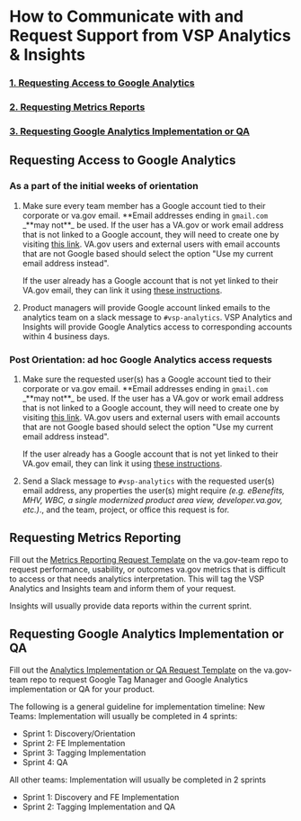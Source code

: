 # How to Communicate with and Request Support from VSP Analytics & Insights

### [1. Requesting Access to Google Analytics](analytics-communication-guide.md#requesting-access-to-google-analytics)

### [2. Requesting Metrics Reports](analytics-communication-guide.md#requesting-metrics-reporting)

### [3. Requesting Google Analytics Implementation or QA](analytics-communication-guide.md#requesting-google-analytics-implementation-or-qa)

## Requesting Access to Google Analytics

### As a part of the initial weeks of orientation

1. Make sure every team member has a Google account tied to their corporate or va.gov email. **Email addresses ending in `gmail.com` \_**may not\*\*\_ be used. If the user has a VA.gov or work email address that is not linked to a Google account, they will need to create one by visiting [this link](https://accounts.google.com/signup/v2/webcreateaccount?continue=https%3A%2F%2Faccounts.google.com%2FManageAccount&gmb=exp&biz=false&flowName=GlifWebSignIn&flowEntry=SignUp). VA.gov users and external users with email accounts that are not Google based should select the option "Use my current email address instead".

   If the user already has a Google account that is not yet linked to their VA.gov email, they can link it using [these instructions](https://support.google.com/accounts/answer/176347?co=GENIE.Platform%3DDesktop&hl=en).

2. Product managers will provide Google account linked emails to the analytics team on a slack message to `#vsp-analytics`. VSP Analytics and Insights will provide Google Analytics access to corresponding accounts within 4 business days.

### Post Orientation: ad hoc Google Analytics access requests

1. Make sure the requested user\(s\) has a Google account tied to their corporate or va.gov email. **Email addresses ending in `gmail.com` \_**may not\*\*\_ be used. If the user has a VA.gov or work email address that is not linked to a Google account, they will need to create one by visiting [this link](https://accounts.google.com/signup/v2/webcreateaccount?continue=https%3A%2F%2Faccounts.google.com%2FManageAccount&gmb=exp&biz=false&flowName=GlifWebSignIn&flowEntry=SignUp). VA.gov users and external users with email accounts that are not Google based should select the option "Use my current email address instead".

   If the user already has a Google account that is not yet linked to their VA.gov email, they can link it using [these instructions](https://support.google.com/accounts/answer/176347?co=GENIE.Platform%3DDesktop&hl=en).

2. Send a Slack message to `#vsp-analytics` with the requested user\(s\) email address, any properties the user\(s\) might require _\(e.g. eBenefits, MHV, WBC, a single modernized product area view, developer.va.gov, etc.\)_., and the team, project, or office this request is for.

## Requesting Metrics Reporting

Fill out the [Metrics Reporting Request Template](https://github.com/department-of-veterans-affairs/va.gov-team/issues/new?assignees=joanneesteban%2C+jonwehausen%2C+nedierecel&labels=analytics-insights%2C+analytics-request&template=metrics-reporting-request-template.md&title=Analytics+Reporting+Request+for+%5Bperson+or+team%5D) on the va.gov-team repo to request performance, usability, or outcomes va.gov metrics that is difficult to access or that needs analytics interpretation. This will tag the VSP Analytics and Insights team and inform them of your request.

Insights will usually provide data reports within the current sprint.

## Requesting Google Analytics Implementation or QA

Fill out the [Analytics Implementation or QA Request Template](https://github.com/department-of-veterans-affairs/va.gov-team/issues/new?assignees=joanneesteban%2C+jonwehausen%2C+nedierecel&labels=analytics-insights%2C+analytics-request&template=analytics-implementation-and-qa-request-template.md&title=Analytics+Implementation+or+QA+Support+for+%5BProduct%5D) on the va.gov-team repo to request Google Tag Manager and Google Analytics implementation or QA for your product.

The following is a general guideline for implementation timeline: New Teams: Implementation will usually be completed in 4 sprints:

* Sprint 1: Discovery/Orientation
* Sprint 2: FE Implementation
* Sprint 3: Tagging Implementation
* Sprint 4: QA

All other teams: Implementation will usually be completed in 2 sprints

* Sprint 1: Discovery and FE Implementation
* Sprint 2: Tagging Implementation and QA

